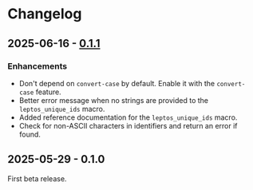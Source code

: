 # Changelog

## 2025-06-16 - [0.1.1]

### Enhancements

- Don't depend on `convert-case` by default. Enable it with the `convert-case`
  feature.
- Better error message when no strings are provided to the `leptos_unique_ids` macro.
- Added reference documentation for the `leptos_unique_ids` macro.
- Check for non-ASCII characters in identifiers and return an error if found.

## 2025-05-29 - 0.1.0

First beta release.

[0.1.1]: https://github.com/mondeja/leptos-unique-ids/compare/v0.1.0...v0.1.1
